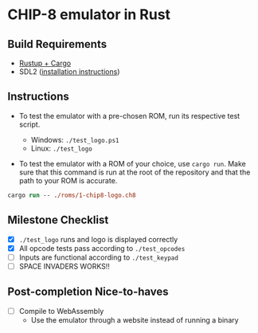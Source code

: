 # CHIP-8 emulator in Rust

## Build Requirements

- [Rustup + Cargo](https://www.rust-lang.org/learn/get-started)
- SDL2 ([installation instructions](https://github.com/Rust-SDL2/rust-sdl2#windows-msvc))

## Instructions

- To test the emulator with a pre-chosen ROM, run its respective test script.

  - Windows: `./test_logo.ps1`
  - Linux: `./test_logo`

- To test the emulator with a ROM of your choice, use `cargo run`. Make sure that this command is run at the root of the repository and that the path to your ROM is accurate.

```ps
cargo run -- ./roms/1-chip8-logo.ch8
```

## Milestone Checklist

- [x] `./test_logo` runs and logo is displayed correctly
- [x] All opcode tests pass according to `./test_opcodes`
- [ ] Inputs are functional according to `./test_keypad`
- [ ] SPACE INVADERS WORKS!!

## Post-completion Nice-to-haves

- [ ] Compile to WebAssembly
  - Use the emulator through a website instead of running a binary
